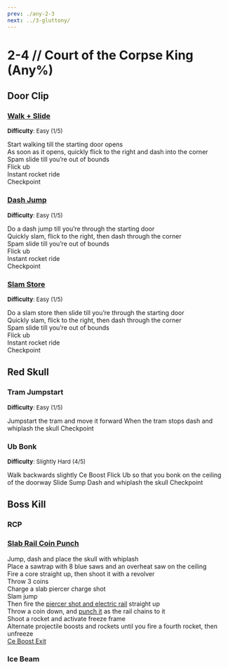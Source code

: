 ```yaml
---
prev: ./any-2-3
next: ../3-gluttony/
---
```


# 2-4 // Court of the Corpse King (Any%)

## Door Clip

### [Walk + Slide]()
<font size="2">
    <b>Difficulty</b>: Easy (1/5)
</font>

Start walking till the starting door opens <br/>
As soon as it opens, quickly flick to the right and dash into the corner <br/>
Spam slide till you’re out of bounds <br/>
Flick ub <br/>
Instant rocket ride <br/>
Checkpoint

### [Dash Jump]()
<font size="2">
    <b>Difficulty</b>: Easy (1/5)
</font>

Do a dash jump till you’re through the starting door <br/>
Quickly slam, flick to the right, then dash through the corner <br/>
Spam slide till you’re out of bounds <br/>
Flick ub <br/>
Instant rocket ride <br/>
Checkpoint

### [Slam Store]()
<font size="2">
    <b>Difficulty</b>: Easy (1/5)
</font>

Do a slam store then slide till you’re through the starting door <br/>
Quickly slam, flick to the right, then dash through the corner <br/>
Spam slide till you’re out of bounds <br/>
Flick ub <br/>
Instant rocket ride <br/>
Checkpoint


## Red Skull

### Tram Jumpstart
<font size="2">
    <b>Difficulty</b>: Easy (1/5)
</font>

Jumpstart the tram and move it forward
When the tram stops dash and whiplash the skull
Checkpoint

### Ub Bonk
<font size="2">
    <b>Difficulty</b>: Slightly Hard (4/5)
</font>

Walk backwards slightly
Ce Boost
Flick Ub so that you bonk on the ceiling of the doorway
Slide Sump
Dash and whiplash the skull
Checkpoint

## Boss Kill

### RCP

### [Slab Rail Coin Punch](https://youtu.be/tIjRrshyjfE)
Jump, dash and place the skull with whiplash <br/>
Place a sawtrap with 8 blue saws and an overheat saw on the ceiling <br/>
Fire a core straight up, then shoot it with a revolver <br/>
Throw 3 coins <br/>
Charge a slab piercer charge shot <br/>
Slam jump <br/>
Then fire the [piercer shot and electric rail](/speedrun-tech.html#ricostacks) straight up <br/>
Throw a coin down, and [punch it](/speedrun-tech.html#coin-punch) as the rail chains to it <br/>
Shoot a rocket and activate freeze frame <br/>
Alternate projectile boosts and rockets until you fire a fourth rocket, then unfreeze <br/>
[Ce Boost Exit](/speedrun-tech.html#ce-boost-exit) <br/>

### Ice Beam
